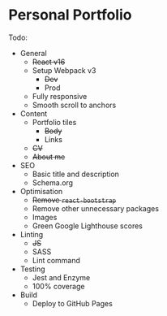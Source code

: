 # Personal Portfolio

Todo:
- General
    - ~~React v16~~
    - Setup Webpack v3
        - ~~Dev~~
        - Prod
    - Fully responsive
    - Smooth scroll to anchors
- Content
    - Portfolio tiles
        - ~~Body~~
        - Links
    - ~~CV~~
    - ~~About me~~
- SEO
    - Basic title and description
    - Schema.org
- Optimisation
    - ~~Remove `react-bootstrap`~~
    - Remove other unnecessary packages
    - Images
    - Green Google Lighthouse scores
- Linting
    - ~~JS~~
    - SASS
    - Lint command
- Testing
    - Jest and Enzyme
    - 100% coverage
- Build
    - Deploy to GitHub Pages

